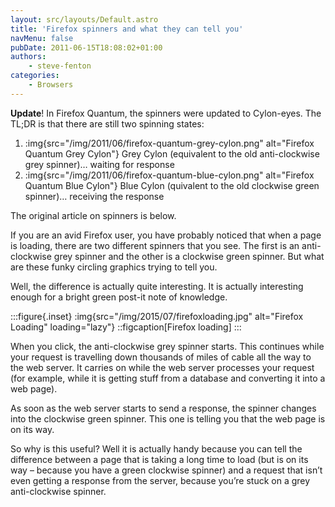 ```yaml
---
layout: src/layouts/Default.astro
title: 'Firefox spinners and what they can tell you'
navMenu: false
pubDate: 2011-06-15T18:08:02+01:00
authors:
    - steve-fenton
categories:
    - Browsers
---
```


**Update**! In Firefox Quantum, the spinners were updated to Cylon-eyes. The TL;DR is that there are still two spinning states:

1. :img{src="/img/2011/06/firefox-quantum-grey-cylon.png" alt="Firefox Quantum Grey Cylon"}
    Grey Cylon (equivalent to the old anti-clockwise grey spinner)… waiting for response
2. :img{src="/img/2011/06/firefox-quantum-blue-cylon.png" alt="Firefox Quantum Blue Cylon"}
    Blue Cylon (quivalent to the old clockwise green spinner)… receiving the response

The original article on spinners is below.

If you are an avid Firefox user, you have probably noticed that when a page is loading, there are two different spinners that you see. The first is an anti-clockwise grey spinner and the other is a clockwise green spinner. But what are these funky circling graphics trying to tell you.

Well, the difference is actually quite interesting. It is actually interesting enough for a bright green post-it note of knowledge.

:::figure{.inset}
:img{src="/img/2015/07/firefoxloading.jpg" alt="Firefox Loading" loading="lazy"}
::figcaption[Firefox loading]
:::

When you click, the anti-clockwise grey spinner starts. This continues while your request is travelling down thousands of miles of cable all the way to the web server. It carries on while the web server processes your request (for example, while it is getting stuff from a database and converting it into a web page).

As soon as the web server starts to send a response, the spinner changes into the clockwise green spinner. This one is telling you that the web page is on its way.

So why is this useful? Well it is actually handy because you can tell the difference between a page that is taking a long time to load (but is on its way – because you have a green clockwise spinner) and a request that isn’t even getting a response from the server, because you’re stuck on a grey anti-clockwise spinner.